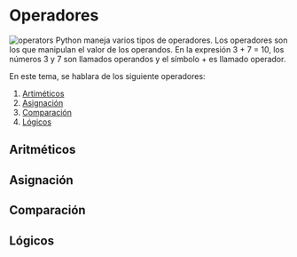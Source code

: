 # Operadores
![operators](https://cdn.pixabay.com/photo/2021/10/05/21/46/math-6683827_1280.png)
Python maneja varios tipos de operadores. Los operadores son los que manipulan el valor de los operandos. En la expresión 3 + 7 = 10, los números 3 y 7 son llamados operandos y el símbolo + es llamado operador.

En este tema, se hablara de los siguiente operadores:
1. [Artiméticos](https://github.com/r3card0/Python-Notes/blob/main/PythonBasic/03_operadores.md#aritm%C3%A9ticos)
2. [Asignación](https://github.com/r3card0/Python-Notes/blob/main/PythonBasic/03_operadores.md#asignaci%C3%B3n)
3. [Comparación](https://github.com/r3card0/Python-Notes/blob/main/PythonBasic/03_operadores.md#comparaci%C3%B3n)
4. [Lógicos](https://github.com/r3card0/Python-Notes/blob/main/PythonBasic/03_operadores.md#l%C3%B3gicos)

## Aritméticos
## Asignación
## Comparación
## Lógicos
